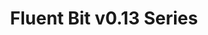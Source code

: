 ---
title: 'Fluent Bit v0.13 Series'
description: 'Old Fluent Bit v0.13 series. Based on bug reports or specific minor feature requests, we do quick releases upon demand. Below is a list of the notes for each version. '
url: '/documentation/v0.13/'
latestVer: true
releaseNotes:
  heading: "Release Notes v1.8.3"
  version: "v1.8.3"
  text: "Fluent Bit is a Fast and Lightweight Data Processor and Forwarder for Linux, BSD and OSX. We are proud to announce the availability of Fluent Bit v1.8.3. <br>
  For people upgrading from previous versions you must read the Upgrading Notes section of our documentation:
  https://docs.fluentbit.io/manual/installation/upgrade_notes"
---